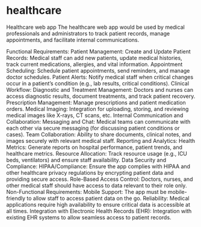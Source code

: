 # healthcare
Healthcare web app
The healthcare web app would be used by medical professionals and administrators to track patient records, manage appointments, and facilitate internal communications.

Functional Requirements:
Patient Management:
Create and Update Patient Records: Medical staff can add new patients, update medical histories, track current medications, allergies, and vital information.
Appointment Scheduling: Schedule patient appointments, send reminders, and manage doctor schedules.
Patient Alerts: Notify medical staff when critical changes occur in a patient’s condition (e.g., lab results, critical conditions).
Clinical Workflow:
Diagnostic and Treatment Management: Doctors and nurses can access diagnostic results, document treatments, and track patient recovery.
Prescription Management: Manage prescriptions and patient medication orders.
Medical Imaging: Integration for uploading, storing, and reviewing medical images like X-rays, CT scans, etc.
Internal Communication and Collaboration:
Messaging and Chat: Medical teams can communicate with each other via secure messaging (for discussing patient conditions or cases).
Team Collaboration: Ability to share documents, clinical notes, and images securely with relevant medical staff.
Reporting and Analytics:
Health Metrics: Generate reports on hospital performance, patient trends, and healthcare metrics.
Resource Allocation: Track resource usage (e.g., ICU beds, ventilators) and ensure staff availability.
Data Security and Compliance:
HIPAA/Compliance: Ensure the app complies with HIPAA and other healthcare privacy regulations by encrypting patient data and providing secure access.
Role-Based Access Control: Doctors, nurses, and other medical staff should have access to data relevant to their role only.
Non-Functional Requirements:
Mobile Support: The app must be mobile-friendly to allow staff to access patient data on the go.
Reliability: Medical applications require high availability to ensure critical data is accessible at all times.
Integration with Electronic Health Records (EHR): Integration with existing EHR systems to allow seamless access to patient records.
